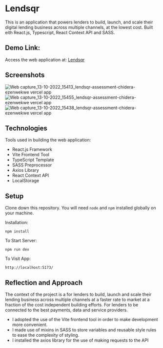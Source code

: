 # Lendsqr
This is an application that powers lenders to build, launch, and scale their digital lending business across multiple channels, at the lowest cost. Built eith React.js, Typescript, React Context API and SASS.


## Demo Link:
Access the web application at: [Lendsqr](https://lendsqr-assessment-chidera-ezenwekwe.vercel.app)


## Screenshots
![Web capture_13-10-2022_15413_lendsqr-assessment-chidera-ezenwekwe vercel app](https://user-images.githubusercontent.com/67750953/195659673-2534c231-366f-470a-af8b-db4bb1afa66e.jpeg)
![Web capture_13-10-2022_15455_lendsqr-assessment-chidera-ezenwekwe vercel app](https://user-images.githubusercontent.com/67750953/195659584-0d409c8e-2380-4351-bd14-996eb6b3b24d.jpeg)
![Web capture_13-10-2022_15438_lendsqr-assessment-chidera-ezenwekwe vercel app](https://user-images.githubusercontent.com/67750953/195659630-90b6d6ef-4099-4672-9bd4-55d1c2e27050.jpeg)



## Technologies
Tools used in building the web application:
* React.js Framework
* Vite Frontend Tool
* TypeScript Template
* SASS Preprocessor
* Axios Library 
* React Context API
* LocalStorage 


## Setup
Clone down this repository. You will need `node` and `npm` installed globally on your machine. 

Installation:

`npm install`   

To Start Server:

`npm run dev`

To Visit App:

`http://localhost:5173/`  


## Reflection and Approach
The context of the project is a for lenders to build, launch and scale their lending business across multiple channels at a faster rate to market at a fraction of the cost independent building efforts. For lenders to be connected to the best payments, data and service providers.

* I adopted the use of the Vite frontend tool in order to make development more convenient. 
* I made use of mixins in SASS to store variables and reusable style rules to ease the complexity of styling.
* I installed the axios library for the use of making requests to the API




